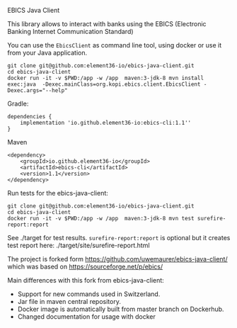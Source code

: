 EBICS Java Client 

This library allows to interact with banks using the EBICS (Electronic Banking Internet Communication Standard)

You can use the `EbicsClient` as command line tool, using docker or use it from your Java application.

```
git clone git@github.com:element36-io/ebics-java-client.git
cd ebics-java-client
docker run -it -v $PWD:/app -w /app  maven:3-jdk-8 mvn install exec:java  -Dexec.mainClass=org.kopi.ebics.client.EbicsClient -Dexec.args="--help" 
```

Gradle:
```
dependencies {
    implementation 'io.github.element36-io:ebics-cli:1.1''
}
```

Maven

```
<dependency>
    <groupId>io.github.element36-io</groupId>
    <artifactId>ebics-cli</artifactId>
    <version>1.1</version>
</dependency>
```

Run tests for the ebics-java-client: 

```
git clone git@github.com:element36-io/ebics-java-client.git
cd ebics-java-client
docker run -it -v $PWD:/app -w /app  maven:3-jdk-8 mvn test surefire-report:report

```

See ./target for test results. `surefire-report:report` is optional but it creates test report here: ./target/site/surefire-report.html  


The project is forked form https://github.com/uwemaurer/ebics-java-client/
which was based on https://sourceforge.net/p/ebics/

Main differences with this fork from ebics-java-client:

- Support for new commands used in Switzerland.
- Jar file in maven central repository.
- Docker image is automatically built from master branch on Dockerhub. 
- Changed documentation for usage with docker
